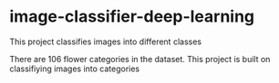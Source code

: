 # image-classifier-deep-learning
This project classifies images into different classes 


There are 106 flower categories in the dataset. This project is built on classifiying images into categories
